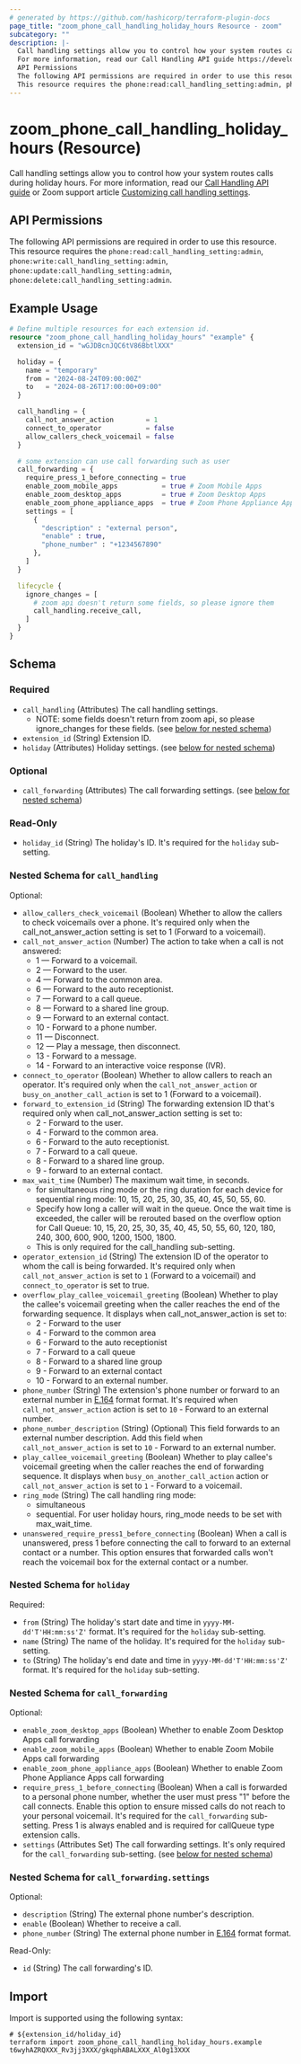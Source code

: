 ```yaml
---
# generated by https://github.com/hashicorp/terraform-plugin-docs
page_title: "zoom_phone_call_handling_holiday_hours Resource - zoom"
subcategory: ""
description: |-
  Call handling settings allow you to control how your system routes calls during holiday hours.
  For more information, read our Call Handling API guide https://developers.zoom.us/docs/zoom-phone/call-handling/ or Zoom support article Customizing call handling settings https://support.zoom.us/hc/en-us/articles/360059966372-Customizing-call-handling-settings.
  API Permissions
  The following API permissions are required in order to use this resource.
  This resource requires the phone:read:call_handling_setting:admin, phone:write:call_handling_setting:admin, phone:update:call_handling_setting:admin, phone:delete:call_handling_setting:admin.
---
```


# zoom_phone_call_handling_holiday_hours (Resource)

Call handling settings allow you to control how your system routes calls during holiday hours.
For more information, read our [Call Handling API guide](https://developers.zoom.us/docs/zoom-phone/call-handling/) or Zoom support article [Customizing call handling settings](https://support.zoom.us/hc/en-us/articles/360059966372-Customizing-call-handling-settings).

## API Permissions
The following API permissions are required in order to use this resource.
This resource requires the `phone:read:call_handling_setting:admin`, `phone:write:call_handling_setting:admin`, `phone:update:call_handling_setting:admin`, `phone:delete:call_handling_setting:admin`.

## Example Usage

```terraform
# Define multiple resources for each extension id.
resource "zoom_phone_call_handling_holiday_hours" "example" {
  extension_id = "wGJDBcnJQC6tV86BbtlXXX"

  holiday = {
    name = "temporary"
    from = "2024-08-24T09:00:00Z"
    to   = "2024-08-26T17:00:00+09:00"
  }

  call_handling = {
    call_not_answer_action        = 1
    connect_to_operator           = false
    allow_callers_check_voicemail = false
  }

  # some extension can use call forwarding such as user
  call_forwarding = {
    require_press_1_before_connecting = true
    enable_zoom_mobile_apps           = true # Zoom Mobile Apps
    enable_zoom_desktop_apps          = true # Zoom Desktop Apps
    enable_zoom_phone_appliance_apps  = true # Zoom Phone Appliance Apps
    settings = [
      {
        "description" : "external person",
        "enable" : true,
        "phone_number" : "+1234567890"
      },
    ]
  }

  lifecycle {
    ignore_changes = [
      # zoom api doesn't return some fields, so please ignore them
      call_handling.receive_call,
    ]
  }
}
```

<!-- schema generated by tfplugindocs -->
## Schema

### Required

- `call_handling` (Attributes) The call handling settings.
  - NOTE: some fields doesn't return from zoom api, so please ignore_changes for these fields. (see [below for nested schema](#nestedatt--call_handling))
- `extension_id` (String) Extension ID.
- `holiday` (Attributes) Holiday settings. (see [below for nested schema](#nestedatt--holiday))

### Optional

- `call_forwarding` (Attributes) The call forwarding settings. (see [below for nested schema](#nestedatt--call_forwarding))

### Read-Only

- `holiday_id` (String) The holiday's ID. It's required for the `holiday` sub-setting.

<a id="nestedatt--call_handling"></a>
### Nested Schema for `call_handling`

Optional:

- `allow_callers_check_voicemail` (Boolean) Whether to allow the callers to check voicemails over a phone. It's required only when the call_not_answer_action setting is set to 1 (Forward to a voicemail).
- `call_not_answer_action` (Number) The action to take when a call is not answered:
  - 1 — Forward to a voicemail.
  - 2 — Forward to the user.
  - 4 — Forward to the common area.
  - 6 — Forward to the auto receptionist.
  - 7 — Forward to a call queue.
  - 8 — Forward to a shared line group.
  - 9 — Forward to an external contact.
  - 10 - Forward to a phone number.
  - 11 — Disconnect.
  - 12 — Play a message, then disconnect.
  - 13 - Forward to a message.
  - 14 - Forward to an interactive voice response (IVR).
- `connect_to_operator` (Boolean) Whether to allow callers to reach an operator. It's required only when the `call_not_answer_action` or `busy_on_another_call_action` is set to 1 (Forward to a voicemail).
- `forward_to_extension_id` (String) The forwarding extension ID that's required only when call_not_answer_action setting is set to:
  - 2 - Forward to the user.
  - 4 - Forward to the common area.
  - 6 - Forward to the auto receptionist.
  - 7 - Forward to a call queue.
  - 8 - Forward to a shared line group.
  - 9 - forward to an external contact.
- `max_wait_time` (Number) The maximum wait time, in seconds.
  - for simultaneous ring mode or the ring duration for each device for sequential ring mode: 10, 15, 20, 25, 30, 35, 40, 45, 50, 55, 60.
  - Specify how long a caller will wait in the queue. Once the wait time is exceeded, the caller will be rerouted based on the overflow option for Call Queue: 10, 15, 20, 25, 30, 35, 40, 45, 50, 55, 60, 120, 180, 240, 300, 600, 900, 1200, 1500, 1800.
  - This is only required for the call_handling sub-setting.
- `operator_extension_id` (String) The extension ID of the operator to whom the call is being forwarded. It's required only when `call_not_answer_action` is set to `1` (Forward to a voicemail) and `connect_to_operator` is set to true.
- `overflow_play_callee_voicemail_greeting` (Boolean) Whether to play the callee's voicemail greeting when the caller reaches the end of the forwarding sequence. It displays when call_not_answer_action is set to:
  - 2 - Forward to the user
  - 4 - Forward to the common area
  - 6 - Forward to the auto receptionist
  - 7 - Forward to a call queue
  - 8 - Forward to a shared line group
  - 9 - Forward to an external contact
  - 10 - Forward to an external number.
- `phone_number` (String) The extension's phone number or forward to an external number in [E.164](https://en.wikipedia.org/wiki/E.164) format format. It's required when `call_not_answer_action` action is set to `10` - Forward to an external number.
- `phone_number_description` (String) (Optional) This field forwards to an external number description. Add this field when `call_not_answer_action` is set to `10` - Forward to an external number.
- `play_callee_voicemail_greeting` (Boolean) Whether to play callee's voicemail greeting when the caller reaches the end of forwarding sequence. It displays when `busy_on_another_call_action` action or `call_not_answer_action` is set to `1` - Forward to a voicemail.
- `ring_mode` (String) The call handling ring mode:
  - simultaneous
  - sequential. For user holiday hours, ring_mode needs to be set with max_wait_time.
- `unanswered_require_press1_before_connecting` (Boolean) When a call is unanswered, press 1 before connecting the call to forward to an external contact or a number. This option ensures that forwarded calls won't reach the voicemail box for the external contact or a number.


<a id="nestedatt--holiday"></a>
### Nested Schema for `holiday`

Required:

- `from` (String) The holiday's start date and time in `yyyy-MM-dd'T'HH:mm:ss'Z'` format. It's required for the `holiday` sub-setting.
- `name` (String) The name of the holiday. It's required for the `holiday` sub-setting.
- `to` (String) The holiday's end date and time in `yyyy-MM-dd'T'HH:mm:ss'Z'` format. It's required for the `holiday` sub-setting.


<a id="nestedatt--call_forwarding"></a>
### Nested Schema for `call_forwarding`

Optional:

- `enable_zoom_desktop_apps` (Boolean) Whether to enable Zoom Desktop Apps call forwarding
- `enable_zoom_mobile_apps` (Boolean) Whether to enable Zoom Mobile Apps call forwarding
- `enable_zoom_phone_appliance_apps` (Boolean) Whether to enable Zoom Phone Appliance Apps call forwarding
- `require_press_1_before_connecting` (Boolean) When a call is forwarded to a personal phone number, whether the user must press "1" before the call connects. Enable this option to ensure missed calls do not reach to your personal voicemail. It's required for the `call_forwarding` sub-setting. Press 1 is always enabled and is required for callQueue type extension calls.
- `settings` (Attributes Set) The call forwarding settings. It's only required for the `call_forwarding` sub-setting. (see [below for nested schema](#nestedatt--call_forwarding--settings))

<a id="nestedatt--call_forwarding--settings"></a>
### Nested Schema for `call_forwarding.settings`

Optional:

- `description` (String) The external phone number's description.
- `enable` (Boolean) Whether to receive a call.
- `phone_number` (String) The external phone number in [E.164](https://en.wikipedia.org/wiki/E.164) format format.

Read-Only:

- `id` (String) The call forwarding's ID.

## Import

Import is supported using the following syntax:

```shell
# ${extension_id/holiday_id}
terraform import zoom_phone_call_handling_holiday_hours.example t6wyhAZRQXXX_Rv3jj3XXX/gkqphABALXXX_Al0g13XXX
```
